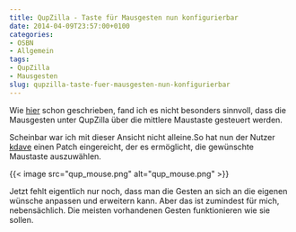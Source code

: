 ```yaml
---
title: QupZilla - Taste für Mausgesten nun konfigurierbar
date: 2014-04-09T23:57:00+0100
categories:
- OSBN
- Allgemein
tags:
- QupZilla
- Mausgesten
slug: qupzilla-taste-fuer-mausgesten-nun-konfigurierbar
---
```

Wie [hier](https://fryboyter.de/qupzilla-noch-eine-alternative-zu-opera-12-16 "QupZilla Alternative zu Opera") schon geschrieben, fand ich es nicht besonders sinnvoll, dass die Mausgesten unter QupZilla über die mittlere Maustaste gesteuert werden.

Scheinbar war ich mit dieser Ansicht nicht alleine.So hat nun der Nutzer [kdave](https://github.com/kdave "kdave github") einen Patch eingereicht, der es ermöglicht, die gewünschte Maustaste auszuwählen.

{{< image src="qup_mouse.png" alt="qup_mouse.png" >}}

Jetzt fehlt eigentlich nur noch, dass man die Gesten an sich an die eigenen wünsche anpassen und erweitern kann. Aber das ist zumindest für mich, nebensächlich. Die meisten vorhandenen Gesten funktionieren wie sie sollen.
